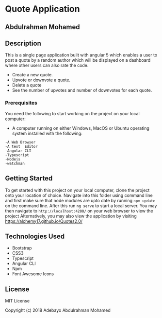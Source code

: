 # Quote Application

## Abdulrahman Mohamed

## Description
This is a single page application built with angular 5 which enables a user to post a quote by a random author which will be displayed on a dashboard where other users can also rate the code.
* Create a new quote.
* Upvote or downvote a quote.
* Delete a quote
* See the number of upvotes and number of downvotes for each quote.

### Prerequisites

You need the following to start working on the project on your local computer:

* A computer running on either Windows, MacOS or Ubuntu operating system installed with the following:
```
-A Web Browser
-A text  Editor
-Angular CLI
-Typescript
-Nodejs
-watchman
```

## Getting Started

To get started with this project on your local computer, clone the project onto your location of choice. Navigate into this folder using command line and first make sure that node modules are upto date by running `npm update` on the command line. After this run `ng serve` to start a local server. You may then navigate to `http://localhost:4200/` on your web browser to view the project Alternatively, you may also view the application by visiting https://alchemy17.github.io/Quotes2.0/

## Technologies Used

* Bootstrap
* CSS3
* Typescript
* Angular CLI
* Npm
* Font Awesome Icons

## License

MIT License

Copyright (c) 2018 Adebayo Abdulrahman Mohamed
